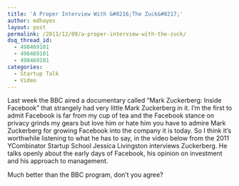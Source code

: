 ```yaml
---
title: 'A Proper Interview With &#8216;The Zuck&#8217;'
author: mdhayes
layout: post
permalink: /2011/12/09/a-proper-interview-with-the-zuck/
dsq_thread_id:
  - 498469101
  - 498469101
  - 498469101
categories:
  - Startup Talk
  - Video
---
```

Last week the BBC aired a documentary called &#8220;Mark Zuckerberg: Inside Facebook&#8221; that strangely had very little Mark Zuckerberg in it. I&#8217;m the first to admit Facebook is far from my cup of tea and the Facebook stance on privacy grinds my gears but love him or hate him you have to admire Mark Zuckerberg for growing Facebook into the company it is today. So I think it&#8217;s worthwhile listening to what he has to say, in the video below from the 2011 YCombinator Startup School Jessica Livingston interviews Zuckerberg. He talks openly about the early days of Facebook, his opinion on investment and his approach to management.



Much better than the BBC program, don&#8217;t you agree?